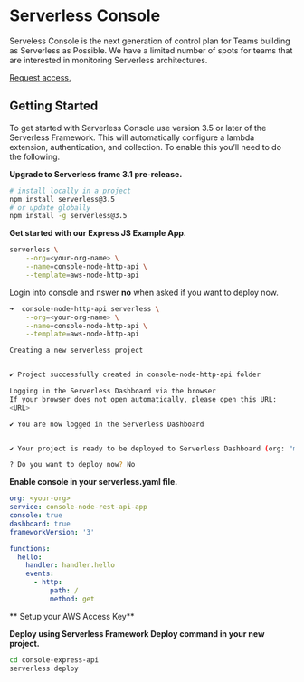 <!--
title: Overview
menuText: Overview
description: 
menuOrder: 1
-->

# Serverless Console

Serveless Console is the next generation of control plan for Teams building as
Serverless as Possible. We have a limited number of spots for teams that are
interested in monitoring Serverless architectures. 

[Request access.](https://www.serverless.com/console ) 

## Getting Started

To get started with Serverless Console use version 3.5 or later of the
Serverless Framework. This will automatically configure a lambda extension,
authentication, and collection. To enable this you’ll need to do the following.

**Upgrade to Serverless frame 3.1 pre-release.**

```bash
# install locally in a project
npm install serverless@3.5
# or update globally
npm install -g serverless@3.5
```

**Get started with our Express JS Example App.**
```bash
serverless \
    --org=<your-org-name> \
    --name=console-node-http-api \
    --template=aws-node-http-api
```

Login into console and nswer **no** when asked if you want to deploy now. 

```bash
➜  console-node-http-api serverless \
    --org=<your-org-name> \
    --name=console-node-http-api \
    --template=aws-node-http-api

Creating a new serverless project


✔ Project successfully created in console-node-http-api folder

Logging in the Serverless Dashboard via the browser
If your browser does not open automatically, please open this URL:
<URL>

✔ You are now logged in the Serverless Dashboard


✔ Your project is ready to be deployed to Serverless Dashboard (org: "my-org", app: "cconsole-node-http-api")

? Do you want to deploy now? No
```


**Enable console in your serverless.yaml file.**

```yaml
org: <your-org>
service: console-node-rest-api-app
console: true
dashboard: true 
frameworkVersion: '3'

functions:
  hello:
    handler: handler.hello
    events:
      - http:
          path: /
          method: get
```

** Setup your AWS Access Key**


**Deploy using Serverless Framework Deploy command in your new project.**


```bash
cd console-express-api
serverless deploy
```
